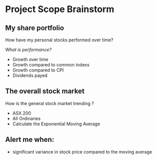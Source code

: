 # Project Scope Brainstorm

## My share portfolio

How have my personal stocks performed over time? 

*What is performance?*
- Growth over time
- Growth compared to common indexs
- Growth compared to CPI
- Dividends payed 

## The overall stock market
How is the general stock market trending ? 
- ASX 200
- All Ordinaries
- Calculate the Exponential Moving Average

## Alert me when:
- significant variance in stock price compared to the moving average

